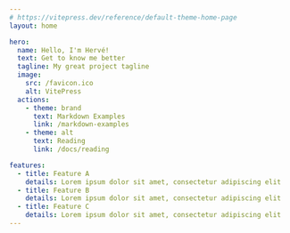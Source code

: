 ```yaml
---
# https://vitepress.dev/reference/default-theme-home-page
layout: home

hero:
  name: Hello, I'm Hervé!
  text: Get to know me better
  tagline: My great project tagline
  image:
    src: /favicon.ico
    alt: VitePress
  actions:
    - theme: brand
      text: Markdown Examples
      link: /markdown-examples
    - theme: alt
      text: Reading
      link: /docs/reading

features:
  - title: Feature A
    details: Lorem ipsum dolor sit amet, consectetur adipiscing elit
  - title: Feature B
    details: Lorem ipsum dolor sit amet, consectetur adipiscing elit
  - title: Feature C
    details: Lorem ipsum dolor sit amet, consectetur adipiscing elit
---
```


